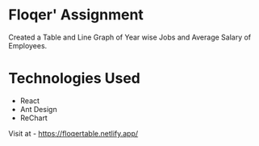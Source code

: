 # Floqer' Assignment

Created a Table and Line Graph of Year wise Jobs and Average Salary of Employees.

# Technologies Used
- React
- Ant Design
- ReChart

Visit at - https://floqertable.netlify.app/
